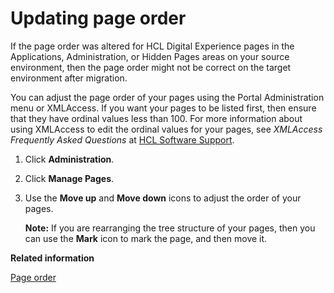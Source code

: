 # Updating page order

If the page order was altered for HCL Digital Experience pages in the Applications, Administration, or Hidden Pages areas on your source environment, then the page order might not be correct on the target environment after migration.

You can adjust the page order of your pages using the Portal Administration menu or XMLAccess. If you want your pages to be listed first, then ensure that they have ordinal values less than 100. For more information about using XMLAccess to edit the ordinal values for your pages, see *XMLAccess Frequently Asked Questions* at [HCL Software Support](https://support.hcltechsw.com/csm).

1.  Click **Administration**.

2.  Click **Manage Pages**.

3.  Use the **Move up** and **Move down** icons to adjust the order of your pages.

    **Note:** If you are rearranging the tree structure of your pages, then you can use the **Mark** icon to mark the page, and then move it.



**Related information**  


[Page order](../migrate/mig_expect_pages.md)

